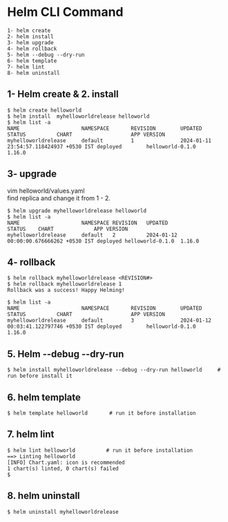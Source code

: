 # Helm CLI Command
```
1- helm create
2- helm install
3- helm upgrade
4- helm rollback
5- helm --debug --dry-run
6- helm template
7- helm lint
8- helm uninstall
```
## 1- Helm create & 2. install  
```
$ helm create helloworld
$ helm install  myhelloworldrelease helloworld
$ helm list -a
NAME                    NAMESPACE       REVISION        UPDATED                                 STATUS          CHART                   APP VERSION
myhelloworldrelease     default         1               2024-01-11 23:54:57.118424937 +0530 IST deployed        helloworld-0.1.0        1.16.0
```
## 3- upgrade 
vim helloworld/values.yaml  
find replica and change it from 1 - 2.  
```
$ helm upgrade myhelloworldrelease helloworld
$ helm list -a
NAME                    NAMESPACE REVISION   UPDATED                                STATUS    CHART             APP VERSION
myhelloworldrelease     default   2          2024-01-12 00:00:00.676666262 +0530 IST deployed helloworld-0.1.0  1.16.0
```
## 4- rollback
```
$ helm rollback myhelloworldrelease <REVISION#>
$ helm rollback myhelloworldrelease 1
Rollback was a success! Happy Helming!

$ helm list -a
NAME                    NAMESPACE       REVISION        UPDATED                                 STATUS          CHART                   APP VERSION
myhelloworldrelease     default         3               2024-01-12 00:03:41.122797746 +0530 IST deployed        helloworld-0.1.0        1.16.0
```
## 5. Helm --debug --dry-run
```
$ helm install myhelloworldrelease --debug --dry-run helloworld     # run before install it
```
## 6. helm template
```
$ helm template helloworld       # run it before installation
```
## 7. helm lint
```
$ helm lint helloworld          # run it before installation
==> Linting helloworld
[INFO] Chart.yaml: icon is recommended
1 chart(s) linted, 0 chart(s) failed
$
```
## 8. helm uninstall
```
$ helm uninstall myhelloworldrelease
```


